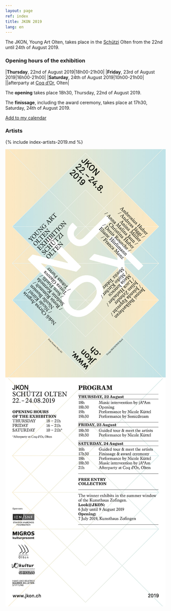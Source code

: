 ```yaml
---
layout: page
ref: index
title: JKON 2019
lang: en
---
```


The JKON, Young Art Olten, takes place in the [Schützi](https://schuetzi.ch/) Olten from the 22nd until 24th of August 2019.

### Opening hours of the exhibition

|__Thursday__, 22nd of August 2019|18h00-21h00|
|__Friday__, 23rd of August 2019|16h00-21h00|
|__Saturday__, 24th of August 2019|10h00-21h00|
||afterparty at [Coq d’Or](http://coq-d-or.ch/), Olten|

The __opening__ takes place 18h30, Thursday, 22nd of August 2019. 

The __finissage__, including the award ceremony, takes place at 17h30, Saturday, 24th of August 2019. 

[Add to my calendar](ical-script/jkon2019.ics)

### Artists

{% include index-artists-2019.md %}

![Flyer Front](images/flyers/JKON2019_Flyer_Front_EN.jpg)
![Flyer Back](images/flyers/JKON2019_Flyer_Back_EN.jpg)
